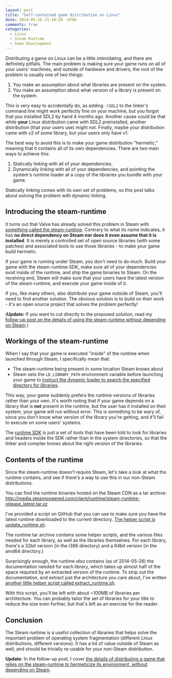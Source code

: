```yaml
---
layout: post
title: "Self-contained game distribution on Linux"
date: 2014-05-26 21:10:28 -0700
comments: true
categories:
  - Linux
  - Steam Runtime
  - Game Development
---
```


Distributing a game on Linux can be a little intimidating, and there are
definitely pitfalls. The main problem is making sure your game runs on
all of your users' machines, and outside of hardware and drivers, the
root of the problem is usually one of two things:

1. You make an assumption about what libraries are present on the system.
1. You make an assumption about what version of a library is present on the system.

This is very easy to accidentally do, as adding `-lSDL2` to the linker's
command line might work perfectly fine on your machine, but you forgot
that you installed SDL2 by hand 4 months ago. Another cause could be
that while **your** Linux distribution came with SDL2 preinstalled,
another distribution (that your users use) might not. Finally, maybe
your distribution came with v2 of some library, but your users only have
v1.

The best way to avoid this is to make your game distribution "hermetic,"
meaning that it contains all of its own dependencies. There are two main
ways to achieve this:

1. Statically linking with all of your dependencies.
1. Dynamically linking with all of your dependencies, and pointing the
   system's runtime loader at a copy of the libraries you bundle with
   your game.

Statically linking comes with its own set of problems, so this post
talks about solving the problem with dynamic linking.

## Introducing the steam-runtime

It turns out that Valve has already solved this problem in Steam with
[something called the steam-runtime][steam-runtime]. Contrary to what
its name indicates, it has **no direct dependency on Steam nor does it
even assume that it is installed**. It is merely a controlled set of
open source libraries (with some patches) and associated tools to use
those libraries - to make your game build hermetic.

<!-- more -->

If your game is running under Steam, you don't need to do much. Build
your game with the steam-runtime SDK, make sure all of your dependencies
exist inside of the runtime, and ship the game binaries to Steam. On the
receiving end, Steam will make sure that your users have the latest
version of the steam-runtime, and execute your game inside of it.

If you, like many others, also distribute your game outside of Steam,
you'll need to find another solution. The obvious solution is to build
on their work - it's an open source project that solves the problem
perfectly!

(**Update:** If you want to cut directly to the proposed solution, read
my [follow-up post on the details of using the steam-runtime without
depending on Steam][steamless-steam-runtime].)

## Workings of the steam-runtime

When I say that your game is executed "inside" of the runtime when
launched through Steam, I specifically mean that:

* The steam-runtime being present in some location Steam knows about
* Steam sets the `LD_LIBRARY_PATH` environment variable before launching
  your game to [instruct the dynamic loader to search the specified
  directory for libraries][ld_library_path].

This way, your game suddenly prefers the runtime versions of libraries
rather than your own. It's worth noting that if your game depends on a
library that is **not** present in the runtime, but the user has it
installed on their system, your game will run without error. This is
something to be wary of, since you don't know what version of the
library you're getting, and it'll fail to execute on some users'
systems.

The [runtime SDK][steam-runtime] is just a set of tools that have been
told to look for libraries and headers inside the SDK rather than in the
system directories, so that the linker and compiler knows about the
right version of the libraries.

## Contents of the runtime

Since the steam-runtime doesn't require Steam, let's take a look at what
the runtime contains, and see if there's a way to use this in our
non-Steam distributions.

You can find the runtime binaries hosted on the Steam CDN as a tar
archive:
http://media.steampowered.com/client/runtime/steam-runtime-release_latest.tar.xz

I've provided a script on GitHub that you can use to make sure you have
the latest runtime downloaded to the current directory. [The helper
script is update_runtime.sh][update_runtime].

The runtime tar archive contains some helper scripts, and the various
files needed for each library, as well as the libraries themselves. For
each library, there's a 32bit version (in the i386 directory) and a
64bit version (in the amd64 directory.)

Surprisingly enough, the runtime *also* contains (as of 2014-05-26) the
documentation needed for each library, which takes up almost half of the
space required by an extracted version of the runtime. To strip out the
documentation, and extract just the architecture you care about, I've
written [another little helper script called
extract_runtime.sh][extract_runtime].

With this script, you'll be left with about ~100MB of libraries per
architecture. You can probably tailor the set of libraries for your
title to reduce the size even further, but that's left as an exercise
for the reader.

## Conclusion

The Steam runtime is a useful collection of libraries that helps solve
the important problem of operating system fragmentation (different Linux
distributions, different versions). It has a lot of value outside of
Steam as well, and should be trivially re-usable for your non-Steam
distribution.

**Update**: In the follow-up post, I cover [the details of distributing
a game that relies on the steam-runtime to hermeticize its environment,
without depending on Steam][steamless-steam-runtime].

[steam-runtime]: https://github.com/ValveSoftware/steam-runtime
[ld_library_path]: http://tldp.org/HOWTO/Program-Library-HOWTO/shared-libraries.html#AEN80
[extract_runtime]: https://github.com/jorgenpt/steam-runtime-helpers/blob/master/extract_runtime.sh
[update_runtime]: https://github.com/jorgenpt/steam-runtime-helpers/blob/master/update_runtime.sh
[steamless-steam-runtime]: /post/2014/05/28/steam-runtime-without-steam/
